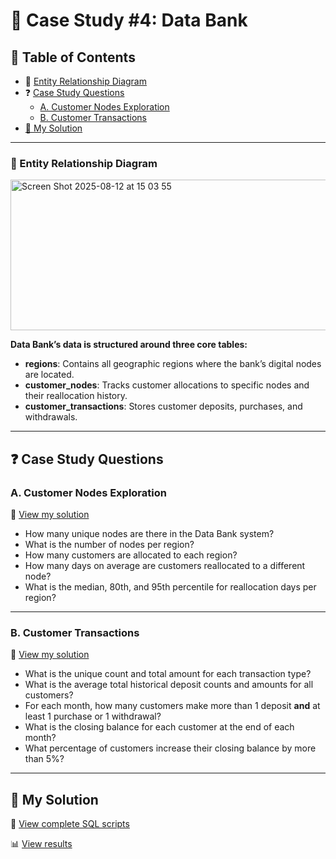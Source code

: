 # 🏦 Case Study #4: Data Bank  

## 📕 Table of Contents  
- 🔐 [Entity Relationship Diagram](#-entity-relationship-diagram)  
- ❓ [Case Study Questions](#-case-study-questions)
  - [A. Customer Nodes Exploration](#a-customer-nodes-exploration)
  - [B. Customer Transactions](#b-customer-transactions) 
- [🚀 My Solution](#-my-solution)

---

### 🔐 Entity Relationship Diagram  
<img width="703" height="241" alt="Screen Shot 2025-08-12 at 15 03 55" src="https://github.com/user-attachments/assets/aa7ac445-5353-43f0-85e0-5a60c521fb16" />


**Data Bank’s data is structured around three core tables:**  

- **regions**: Contains all geographic regions where the bank’s digital nodes are located.  
- **customer_nodes**: Tracks customer allocations to specific nodes and their reallocation history.  
- **customer_transactions**: Stores customer deposits, purchases, and withdrawals.  

---

## ❓ Case Study Questions  

### A. Customer Nodes Exploration  
📄 [View my solution](https://github.com/QuyenNguyen0611/8-Week-SQL-Challenge/blob/main/Case%20study%204%20-%20Data%20Bank/Solution/A.%20Customer%20Nodes%20Exploration.md)

- How many unique nodes are there in the Data Bank system?  
- What is the number of nodes per region?  
- How many customers are allocated to each region?  
- How many days on average are customers reallocated to a different node?  
- What is the median, 80th, and 95th percentile for reallocation days per region?  

---

### B. Customer Transactions  
📄 [View my solution](https://github.com/QuyenNguyen0611/8-Week-SQL-Challenge/blob/main/Case%20study%204%20-%20Data%20Bank/Solution/B.%20Customer%20Transactions.md)

- What is the unique count and total amount for each transaction type?  
- What is the average total historical deposit counts and amounts for all customers?  
- For each month, how many customers make more than 1 deposit **and** at least 1 purchase or 1 withdrawal?  
- What is the closing balance for each customer at the end of each month?  
- What percentage of customers increase their closing balance by more than 5%?  

---

## 🚀 My Solution  
📜 [View complete SQL scripts](https://github.com/QuyenNguyen0611/8-Week-SQL-Challenge/tree/main/Case%20study%204%20-%20Data%20Bank/Syntax)

📊 [View results](https://github.com/QuyenNguyen0611/8-Week-SQL-Challenge/tree/main/Case%20study%204%20-%20Data%20Bank/Solution)
